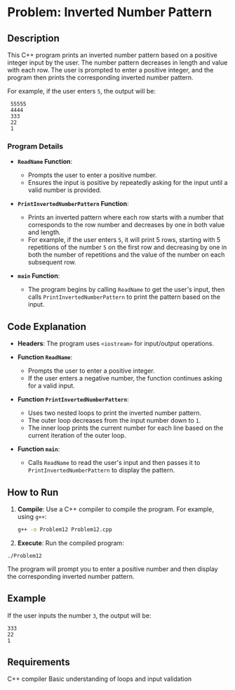 # Problem: Inverted Number Pattern

## Description
This C++ program prints an inverted number pattern based on a positive integer input by the user. The number pattern decreases in length and value with each row. The user is prompted to enter a positive integer, and the program then prints the corresponding inverted number pattern.

For example, if the user enters `5`, the output will be:
```
 55555
 4444 
 333 
 22 
 1
```

### Program Details

- **`ReadName` Function**:
  - Prompts the user to enter a positive number.
  - Ensures the input is positive by repeatedly asking for the input until a valid number is provided.

- **`PrintInvertedNumberPattern` Function**:
  - Prints an inverted pattern where each row starts with a number that corresponds to the row number and decreases by one in both value and length.
  - For example, if the user enters `5`, it will print 5 rows, starting with 5 repetitions of the number `5` on the first row and decreasing by one in both the number of repetitions and the value of the number on each subsequent row.

- **`main` Function**:
  - The program begins by calling `ReadName` to get the user's input, then calls `PrintInvertedNumberPattern` to print the pattern based on the input.

## Code Explanation

- **Headers**: The program uses `<iostream>` for input/output operations.
  
- **Function `ReadName`**:
  - Prompts the user to enter a positive integer.
  - If the user enters a negative number, the function continues asking for a valid input.

- **Function `PrintInvertedNumberPattern`**:
  - Uses two nested loops to print the inverted number pattern.
  - The outer loop decreases from the input number down to `1`.
  - The inner loop prints the current number for each line based on the current iteration of the outer loop.

- **Function `main`**:
  - Calls `ReadName` to read the user's input and then passes it to `PrintInvertedNumberPattern` to display the pattern.

## How to Run

1. **Compile**: Use a C++ compiler to compile the program. For example, using `g++`:
   ```bash
   g++ -o Problem12 Problem12.cpp
   ```
2. **Execute**: Run the compiled program:
```
./Problem12
```

The program will prompt you to enter a positive number and then display the corresponding inverted number pattern.

## Example
If the user inputs the number `3`, the output will be:
```
333
22
1
```

## Requirements
C++ compiler
Basic understanding of loops and input validation